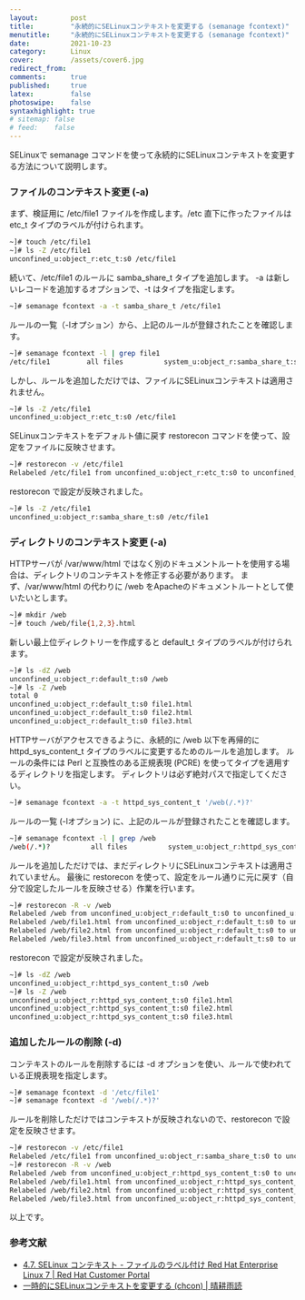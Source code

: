 ```yaml
---
layout:        post
title:         "永続的にSELinuxコンテキストを変更する (semanage fcontext)"
menutitle:     "永続的にSELinuxコンテキストを変更する (semanage fcontext)"
date:          2021-10-23
category:      Linux
cover:         /assets/cover6.jpg
redirect_from:
comments:      true
published:     true
latex:         false
photoswipe:    false
syntaxhighlight: true
# sitemap: false
# feed:    false
---
```


SELinuxで semanage コマンドを使って永続的にSELinuxコンテキストを変更する方法について説明します。

### ファイルのコンテキスト変更 (-a)

まず、検証用に /etc/file1 ファイルを作成します。/etc 直下に作ったファイルは etc_t タイプのラベルが付けられます。
```bash
~]# touch /etc/file1
~]# ls -Z /etc/file1
unconfined_u:object_r:etc_t:s0 /etc/file1
```
続いて、/etc/file1 のルールに samba_share_t タイプを追加します。
-a は新しいレコードを追加するオプションで、-t はタイプを指定します。
```bash
~]# semanage fcontext -a -t samba_share_t /etc/file1
```
ルールの一覧（-lオプション）から、上記のルールが登録されたことを確認します。
```bash
~]# semanage fcontext -l | grep file1
/etc/file1         all files          system_u:object_r:samba_share_t:s0
```
しかし、ルールを追加しただけでは、ファイルにSELinuxコンテキストは適用されません。
```bash
~]# ls -Z /etc/file1
unconfined_u:object_r:etc_t:s0 /etc/file1
```
SELinuxコンテキストをデフォルト値に戻す restorecon コマンドを使って、設定をファイルに反映させます。
```bash
~]# restorecon -v /etc/file1
Relabeled /etc/file1 from unconfined_u:object_r:etc_t:s0 to unconfined_u:object_r:samba_share_t:s0
```
restorecon で設定が反映されました。
```bash
~]# ls -Z /etc/file1
unconfined_u:object_r:samba_share_t:s0 /etc/file1
```

### ディレクトリのコンテキスト変更 (-a)

HTTPサーバが /var/www/html ではなく別のドキュメントルートを使用する場合は、ディレクトリのコンテキストを修正する必要があります。
まず、/var/www/html の代わりに /web をApacheのドキュメントルートとして使いたいとします。
```bash
~]# mkdir /web
~]# touch /web/file{1,2,3}.html
```
新しい最上位ディレクトリーを作成すると default_t タイプのラベルが付けられます。
```bash
~]# ls -dZ /web
unconfined_u:object_r:default_t:s0 /web
~]# ls -Z /web
total 0
unconfined_u:object_r:default_t:s0 file1.html
unconfined_u:object_r:default_t:s0 file2.html
unconfined_u:object_r:default_t:s0 file3.html
```
HTTPサーバがアクセスできるように、永続的に /web 以下を再帰的に httpd_sys_content_t タイプのラベルに変更するためのルールを追加します。
ルールの条件には Perl と互換性のある正規表現 (PCRE) を使ってタイプを適用するディレクトリを指定します。
ディレクトリは必ず絶対パスで指定してください。
```bash
~]# semanage fcontext -a -t httpd_sys_content_t '/web(/.*)?'
```
ルールの一覧 (-lオプション) に、上記のルールが登録されたことを確認します。
```bash
~]# semanage fcontext -l | grep /web
/web(/.*)?          all files          system_u:object_r:httpd_sys_content_t:s0
```
ルールを追加しただけでは、まだディレクトリにSELinuxコンテキストは適用されていません。
最後に restorecon を使って、設定をルール通りに元に戻す（自分で設定したルールを反映させる）作業を行います。
```bash
~]# restorecon -R -v /web
Relabeled /web from unconfined_u:object_r:default_t:s0 to unconfined_u:object_r:httpd_sys_content_t:s0
Relabeled /web/file1.html from unconfined_u:object_r:default_t:s0 to unconfined_u:object_r:httpd_sys_content_t:s0
Relabeled /web/file2.html from unconfined_u:object_r:default_t:s0 to unconfined_u:object_r:httpd_sys_content_t:s0
Relabeled /web/file3.html from unconfined_u:object_r:default_t:s0 to unconfined_u:object_r:httpd_sys_content_t:s0
```
restorecon で設定が反映されました。
```bash
~]# ls -dZ /web
unconfined_u:object_r:httpd_sys_content_t:s0 /web
~]# ls -Z /web
unconfined_u:object_r:httpd_sys_content_t:s0 file1.html
unconfined_u:object_r:httpd_sys_content_t:s0 file2.html
unconfined_u:object_r:httpd_sys_content_t:s0 file3.html
```

### 追加したルールの削除 (-d)

コンテキストのルールを削除するには -d オプションを使い、ルールで使われている正規表現を指定します。
```bash
~]# semanage fcontext -d '/etc/file1'
~]# semanage fcontext -d '/web(/.*)?'
```
ルールを削除しただけではコンテキストが反映されないので、restorecon で設定を反映させます。
```bash
~]# restorecon -v /etc/file1
Relabeled /etc/file1 from unconfined_u:object_r:samba_share_t:s0 to unconfined_u:object_r:etc_t:s0
~]# restorecon -R -v /web
Relabeled /web from unconfined_u:object_r:httpd_sys_content_t:s0 to unconfined_u:object_r:default_t:s0
Relabeled /web/file1.html from unconfined_u:object_r:httpd_sys_content_t:s0 to unconfined_u:object_r:default_t:s0
Relabeled /web/file2.html from unconfined_u:object_r:httpd_sys_content_t:s0 to unconfined_u:object_r:default_t:s0
Relabeled /web/file3.html from unconfined_u:object_r:httpd_sys_content_t:s0 to unconfined_u:object_r:default_t:s0
```

以上です。


### 参考文献

- [4.7. SELinux コンテキスト - ファイルのラベル付け Red Hat Enterprise Linux 7 \| Red Hat Customer Portal](https://access.redhat.com/documentation/ja-jp/red_hat_enterprise_linux/7/html/selinux_users_and_administrators_guide/sect-security-enhanced_linux-working_with_selinux-selinux_contexts_labeling_files#sect-Security-Enhanced_Linux-SELinux_Contexts_Labeling_Files-Persistent_Changes_semanage_fcontext)
- [一時的にSELinuxコンテキストを変更する (chcon) \| 晴耕雨読](./selinux-chcon)
